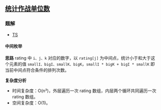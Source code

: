 ## [统计作战单位数](https://leetcode.cn/problems/count-number-of-teams/)

### 题解
+ [TS](../../ts/1408/1395.ts)

#### 中间枚举
**思路**
rating 中 `i、j、k` 对应的数字，以 `rating[j]` 为中间点，统计小于和大于这个元素的值 `smallI、bigI、smallK、bigK`，`smallI * bigK + bigI * smallK` 即当前中间点符合条件的排列次数。

**复杂度分析**
+ 时间复杂度：O(n²)，外层遍历一次 rating 数组，内层两个循环共同遍历一次 rating 数组。
+ 空间复杂度：O(1)。
